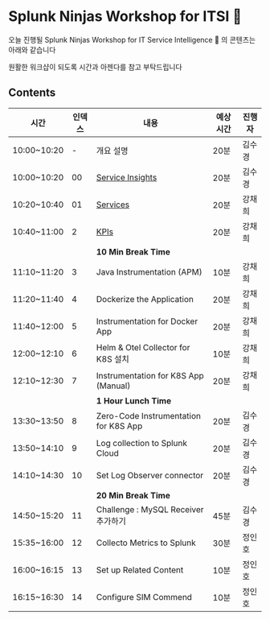 # Splunk Ninjas Workshop for ITSI 🥷

오늘 진행될 Splunk Ninjas Workshop for IT Service Intelligence 🥷 의 콘텐츠는 아래와 같습니다

원활한 워크샵이 되도록 시간과 아젠다를 참고 부탁드립니다

## Contents

| 시간        | 인덱스 | 내용                                                               | 예상 시간 | 진행자 |
| ----------- | ------ | ------------------------------------------------------------------ | --------- | ------ |
| 10:00~10:20 | -      | 개요 설명                                                          | 20분      | 김수경 |
| 10:00~10:20 | 00     | [Service Insights](./2-1-service-insights/2-1-index.html)          | 20분      | 김수경 |
| 10:20~10:40 | 01     | [Services](./2-1-service-insights/2-1-1-Services/2-1-1-index.html) | 20분      | 강채희 |
| 10:40~11:00 | 2      | [KPIs](./2-1-service-insights/2-1-2-KPIs/2-1-2-index.html)         | 20분      | 강채희 |
|             |        | **10 Min Break Time**                                              |
| 11:10~11:20 | 3      | Java Instrumentation (APM)                                         | 10분      | 강채희 |
| 11:20~11:40 | 4      | Dockerize the Application                                          | 20분      | 강채희 |
| 11:40~12:00 | 5      | Instrumentation for Docker App                                     | 20분      | 강채희 |
| 12:00~12:10 | 6      | Helm & Otel Collector for K8S 설치                                 | 10분      | 강채희 |
| 12:10~12:30 | 7      | Instrumentation for K8S App (Manual)                               | 20분      | 강채희 |
|             |        | **1 Hour Lunch Time**                                              |
| 13:30~13:50 | 8      | Zero-Code Instrumentation for K8S App                              | 20분      | 김수경 |
| 13:50~14:10 | 9      | Log collection to Splunk Cloud                                     | 20분      | 김수경 |
| 14:10~14:30 | 10     | Set Log Observer connector                                         | 20분      | 김수경 |
|             |        | **20 Min Break Time**                                              |
| 14:50~15:20 | 11     | Challenge : MySQL Receiver 추가하기                                | 45분      | 김수경 |
| 15:35~16:00 | 12     | Collecto Metrics to Splunk                                         | 30분      | 정인호 |
| 16:00~16:15 | 13     | Set up Related Content                                             | 10분      | 정인호 |
| 16:15~16:30 | 14     | Configure SIM Commend                                              | 10분      | 정인호 |
